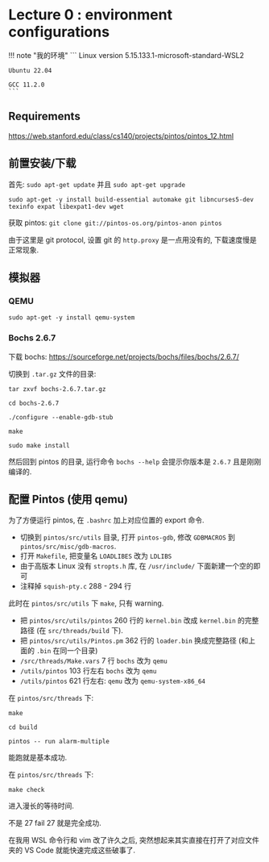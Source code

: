 # Lecture 0 : environment configurations

!!! note "我的环境"
    ```
    Linux version 5.15.133.1-microsoft-standard-WSL2

    Ubuntu 22.04

    GCC 11.2.0
    ```

## Requirements

https://web.stanford.edu/class/cs140/projects/pintos/pintos_12.html

## 前置安装/下载

首先: `sudo apt-get update` 并且 `sudo apt-get upgrade`

`sudo apt-get -y install build-essential automake git libncurses5-dev texinfo expat libexpat1-dev wget`

获取 pintos: `git clone git://pintos-os.org/pintos-anon pintos`

由于这里是 git protocol, 设置 git 的 `http.proxy` 是一点用没有的, 下载速度慢是正常现象.

## 模拟器

### QEMU

`sudo apt-get -y install qemu-system`

### Bochs 2.6.7

下载 bochs: https://sourceforge.net/projects/bochs/files/bochs/2.6.7/

切换到 `.tar.gz` 文件的目录:

```
tar zxvf bochs-2.6.7.tar.gz

cd bochs-2.6.7

./configure --enable-gdb-stub

make

sudo make install
```

然后回到 pintos 的目录, 运行命令 `bochs --help` 会提示你版本是 `2.6.7` 且是刚刚编译的.

## 配置 Pintos (使用 qemu)

为了方便运行 pintos, 在 `.bashrc` 加上对应位置的 export 命令.

- 切换到 `pintos/src/utils` 目录, 打开 `pintos-gdb`, 修改 `GDBMACROS` 到 `pintos/src/misc/gdb-macros`.
- 打开 `Makefile`, 把变量名 `LOADLIBES` 改为 `LDLIBS`
- 由于高版本 Linux 没有 `stropts.h` 库, 在 `/usr/include/` 下面新建一个空的即可
- 注释掉 `squish-pty.c` 288 - 294 行

此时在 `pintos/src/utils` 下 `make`, 只有 warning.

- 把 `pintos/src/utils/pintos` 260 行的 `kernel.bin` 改成 `kernel.bin` 的完整路径 (在 `src/threads/build` 下).
- 把 `pintos/src/utils/Pintos.pm` 362 行的 `loader.bin` 换成完整路径 (和上面的 `.bin` 在同一个目录)
- `/src/threads/Make.vars` 7 行 `bochs` 改为 `qemu`
- `/utils/pintos` 103 行左右 `bochs` 改为 `qemu`
- `/utils/pintos` 621 行左右: `qemu` 改为 `qemu-system-x86_64`

在 `pintos/src/threads` 下:

```
make

cd build

pintos -- run alarm-multiple
```

能跑就是基本成功.

在 `pintos/src/threads` 下:

```
make check
```

进入漫长的等待时间.

不是 27 fail 27 就是完全成功.

在我用 WSL 命令行和 vim 改了许久之后, 突然想起来其实直接在打开了对应文件夹的 VS Code 就能快速完成这些破事了.
